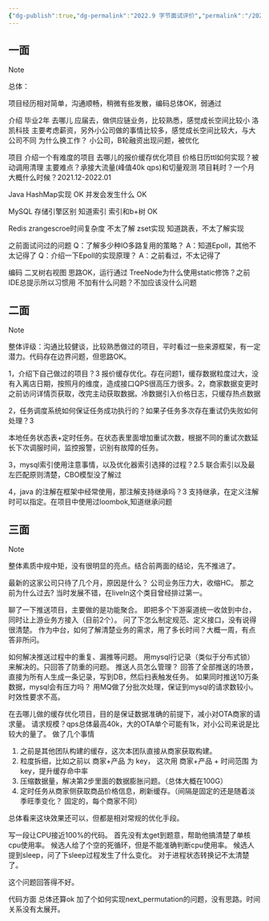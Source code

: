 ```yaml
---
{"dg-publish":true,"dg-permalink":"2022.9 字节面试评价","permalink":"/2022.9 字节面试评价/"}
---
```



## 一面

> [!NOTE] 
> 总体：
> 
> 项目经历相对简单，沟通顺畅，稍微有些发散，编码总体OK，弱通过

介绍
毕业2年
去哪儿 应届去，做供应链业务，比较熟悉，感觉成长空间比较小
洛凯科技 主要考虑薪资，另外小公司做的事情比较多，感觉成长空间比较大，与大公司不同
为什么换工作？ 小公司，B轮融资出现问题，被优化

项目
介绍一个有难度的项目 去哪儿的报价缓存优化项目
价格日历ttl如何实现？被动调用清理
主要难点？承接大流量(峰值40k qps)和切量观测
项目耗时？一个月
大概什么时候？2021.12-2022.01

Java
HashMap实现 OK
并发会发生什么 OK

MySQL
存储引擎区别 知道索引
索引和b+树 OK

Redis
zrangescroe时间复杂度 不太了解
zset实现 知道跳表，不太了解实现

之前面试问过的问题
Q：了解多少种IO多路复用的策略？
A：知道Epoll，其他不太记得了
Q：介绍一下Epoll的实现原理？
A：之前看过，不太记得了

编码
二叉树右视图 思路OK，运行通过
TreeNode为什么使用static修饰？之前IDE总提示所以习惯用
不加有什么问题？不加应该没什么问题

## 二面

> [!NOTE] 
> 整体评级：沟通比较健谈，比较熟悉做过的项目，平时看过一些来源框架，有一定潜力。代码存在边界问题，但思路OK。

1，介绍下自己做过的项目？3
报价缓存优化。存在问题1，缓存数据粒度过大，没有入离店日期，按照月的维度，造成接口QPS很高压力很多。2，商家数据变更时之前访问详情页获取，改完主动获取数据。冷数据引入价格日志，只缓存热点数据


2，任务调度系统如何保证任务成功执行的？如果子任务多次存在重试仍失败如何处理？3

本地任务状态表+定时任务。在状态表里面增加重试次数，根据不同的重试次数延长下次调服时间，监控报警，识别有故障的任务。

3，mysql索引使用注意事情，以及优化器索引选择的过程？2.5
联合索引以及最左匹配原则清楚，CBO模型没了解过

4，java 的注解在框架中经常使用，那注解支持继承吗？3
支持继承，在定义注解时可以指定。在项目中使用过loombok,知道继承问题

## 三面

> [!NOTE] 
> 整体素质中规中矩，没有很明显的亮点。结合前两面的结论，先不推进了。

最新的这家公司只待了几个月，原因是什么？
公司业务压力大，收缩HC。
那之前为什么过去? 当时发展不错，在liveIn这个类目曾经排过第一。

聊了一下推送项目，主要做的是功能聚合。
即把多个下游渠道统一收敛到中台，同时让上游业务方接入（目前2个）。
问了下怎么制定规范、定义接口，没有说得很清楚。
作为中台，如何了解清楚业务的需求，用了多长时间？大概一周，有点答非所问。

如何解决推送过程中的重复、漏推等问题。
用mysql行记录（类似于分布式锁）来解决的。只回答了防重的问题。
推送人员怎么管理？ 回答了全部推送的场景，直接为所有人生成一条记录，写到DB，然后扫表触发任务。
如果同时推送10万条数据，mysql会有压力吗？ 用MQ做了分批次处理，保证到mysql的请求数较小。
时效性要求不高。

在去哪儿做的缓存优化项目，目的是保证数据准确的前提下，减小对OTA商家的请求量。
请求规模？qps总体最高40k，大的OTA单个可能有1k，对小公司来说是比较大的量了。
做了几个事情
1. 之前是其他团队构建的缓存，这次本团队直接从商家获取构建。
2. 粒度拆细，比如之前以 商家+产品 为 key， 这次用 商家+产品 + 时间范围 为key，提升缓存命中率
3. 压缩数据量，解决第2步里面的数据膨胀问题。（总体大概在100G）
4. 定时任务从商家侧获取商品价格信息，刷新缓存。（间隔是固定的还是随着淡季旺季变化？ 固定的，每个商家不同）

总体看来这块效果还可以，但都是相对常规的优化手段。

写一段让CPU接近100%的代码。
首先没有太get到题意，帮助他搞清楚了单核cpu使用率。
候选人给了个空的死循环，但是不能准确判断cpu使用率。
候选人提到sleep，问了下sleep过程发生了什么变化。 对于进程状态转换记不太清楚了。

这个问题回答得不好。

代码方面
总体还算ok
加了个如何实现next_permutation的问题，没有思路。时间关系没有太展开。